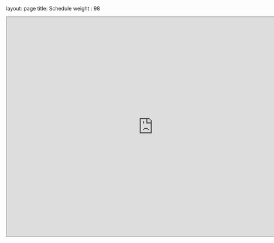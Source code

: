 layout: page
title: Schedule
weight : 98

<iframe src="https://calendar.google.com/calendar/embed?height=600&amp;wkst=1&amp;bgcolor=%23A79B8E&amp;ctz=America%2FToronto&amp;src=bzhnb2YxdTlrM2xsdGdhY2lscmQyMDlmbGdAZ3JvdXAuY2FsZW5kYXIuZ29vZ2xlLmNvbQ&amp;color=%23616161&amp;showTitle=1&amp;showNav=1&amp;showPrint=0&amp;showTabs=1&amp;showCalendars=1" style="border:solid 1px #777" width="800" height="600" frameborder="0" scrolling="no"></iframe>
